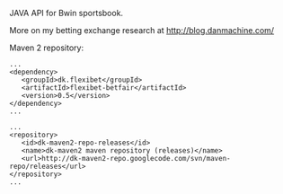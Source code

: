 JAVA API for Bwin sportsbook.

More on my betting exchange research at http://blog.danmachine.com/

Maven 2 repository:
```
...
<dependency>
   <groupId>dk.flexibet</groupId>
   <artifactId>flexibet-betfair</artifactId>
   <version>0.5</version>
</dependency>
...

...
<repository>
   <id>dk-maven2-repo-releases</id>
   <name>dk-maven2 maven repository (releases)</name>
   <url>http://dk-maven2-repo.googlecode.com/svn/maven-repo/releases</url>
</repository>
...
```